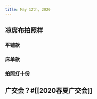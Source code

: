 ```yaml
---
title: May 12th, 2020
---
```


## 凉席布拍照样
### 平铺款

### 床单款

### 拍照打十份
#### 

## 广交会？#[[2020春夏广交会]]
### 

